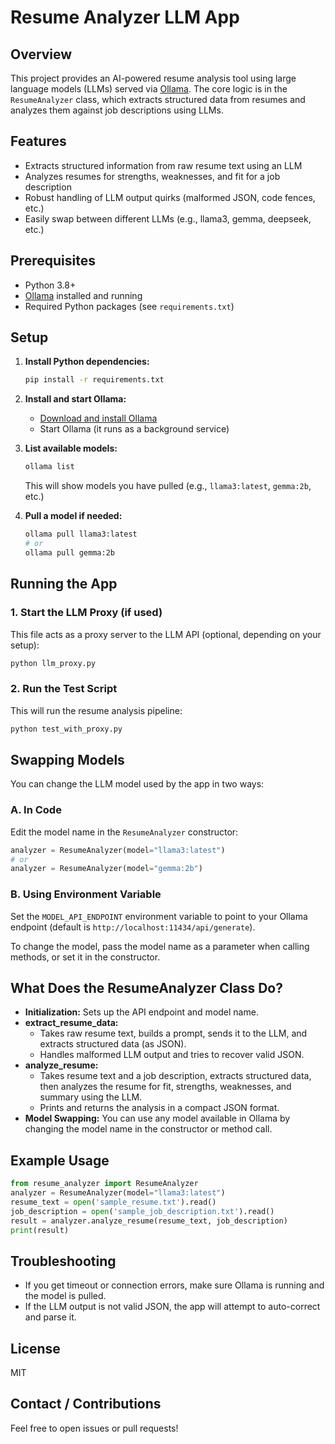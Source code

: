 # Resume Analyzer LLM App

## Overview

This project provides an AI-powered resume analysis tool using large language models (LLMs) served via [Ollama](https://ollama.com/). The core logic is in the `ResumeAnalyzer` class, which extracts structured data from resumes and analyzes them against job descriptions using LLMs.

## Features

- Extracts structured information from raw resume text using an LLM
- Analyzes resumes for strengths, weaknesses, and fit for a job description
- Robust handling of LLM output quirks (malformed JSON, code fences, etc.)
- Easily swap between different LLMs (e.g., llama3, gemma, deepseek, etc.)

## Prerequisites

- Python 3.8+
- [Ollama](https://ollama.com/) installed and running
- Required Python packages (see `requirements.txt`)

## Setup

1. **Install Python dependencies:**
   ```bash
   pip install -r requirements.txt
   ```
2. **Install and start Ollama:**

   - [Download and install Ollama](https://ollama.com/download)
   - Start Ollama (it runs as a background service)

3. **List available models:**

   ```bash
   ollama list
   ```

   This will show models you have pulled (e.g., `llama3:latest`, `gemma:2b`, etc.)

4. **Pull a model if needed:**
   ```bash
   ollama pull llama3:latest
   # or
   ollama pull gemma:2b
   ```

## Running the App

### 1. Start the LLM Proxy (if used)

This file acts as a proxy server to the LLM API (optional, depending on your setup):

```bash
python llm_proxy.py
```

### 2. Run the Test Script

This will run the resume analysis pipeline:

```bash
python test_with_proxy.py
```

## Swapping Models

You can change the LLM model used by the app in two ways:

### **A. In Code**

Edit the model name in the `ResumeAnalyzer` constructor:

```python
analyzer = ResumeAnalyzer(model="llama3:latest")
# or
analyzer = ResumeAnalyzer(model="gemma:2b")
```

### **B. Using Environment Variable**

Set the `MODEL_API_ENDPOINT` environment variable to point to your Ollama endpoint (default is `http://localhost:11434/api/generate`).

To change the model, pass the model name as a parameter when calling methods, or set it in the constructor.

## What Does the ResumeAnalyzer Class Do?

- **Initialization:** Sets up the API endpoint and model name.
- **extract_resume_data:**
  - Takes raw resume text, builds a prompt, sends it to the LLM, and extracts structured data (as JSON).
  - Handles malformed LLM output and tries to recover valid JSON.
- **analyze_resume:**
  - Takes resume text and a job description, extracts structured data, then analyzes the resume for fit, strengths, weaknesses, and summary using the LLM.
  - Prints and returns the analysis in a compact JSON format.
- **Model Swapping:** You can use any model available in Ollama by changing the model name in the constructor or method call.

## Example Usage

```python
from resume_analyzer import ResumeAnalyzer
analyzer = ResumeAnalyzer(model="llama3:latest")
resume_text = open('sample_resume.txt').read()
job_description = open('sample_job_description.txt').read()
result = analyzer.analyze_resume(resume_text, job_description)
print(result)
```

## Troubleshooting

- If you get timeout or connection errors, make sure Ollama is running and the model is pulled.
- If the LLM output is not valid JSON, the app will attempt to auto-correct and parse it.

## License

MIT

## Contact / Contributions

Feel free to open issues or pull requests!
